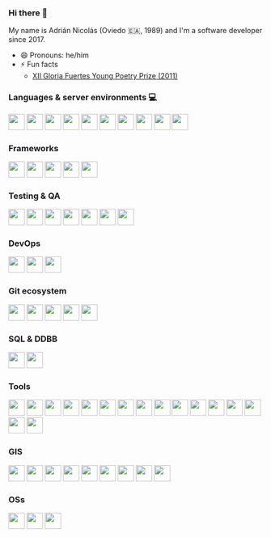 ### Hi there 👋

My name is Adrián Nicolás (Oviedo 🇪🇦, 1989) and I'm a software developer since 2017.

<!--
**adnicolas/adnicolas** is a ✨ _special_ ✨ repository because its `README.md` (this file) appears on your GitHub profile.

Here are some ideas to get you started:

- 🔭 I’m currently working on ...
- 🌱 I’m currently learning ...
- 👯 I’m looking to collaborate on ...
- 🤔 I’m looking for help with ...
- 💬 Ask me about ...
- 📫 How to reach me: ...-->
- 😄 Pronouns: he/him
- ⚡ Fun facts
  - [XII Gloria Fuertes Young Poetry Prize (2011)](https://www.torremozas.com/epages/ea0701.sf/es_ES/?ObjectPath=/Shops/ea0701/Products/GF020)

### Languages & server environments 💻

<div>
  <img height="32" width="32" src="https://cdn.simpleicons.org/javascript/#F7DF1E/eee" />
  <img height="32" width="32" src="https://cdn.simpleicons.org/typescript/#3178C6/eee" />
  <img height="32" width="32" src="https://cdn.simpleicons.org/nodedotjs/#339933/eee" />  
  <img height="32" width="32" src="https://cdn.simpleicons.org/html5/#E34F26/eee" />
  <img height="32" width="32" src="https://cdn.simpleicons.org/css3/#1572B6/eee" />
  <img height="32" width="32" src="https://cdn.simpleicons.org/sass/#CC6699/eee" />
  <img height="32" width="32" src="https://cdn.simpleicons.org/python/#3776AB/eee" />
  <img height="32" width="32" src="https://cdn.simpleicons.org/csharp/#239120/eee" />
  <img height="32" width="32" src="https://cdn.simpleicons.org/json/#FFFFFF/eee" />
  <img height="32" width="32" src="https://cdn.simpleicons.org/markdown/#FFFFFF/eee" />
</div>

### Frameworks

<div>
  <img height="32" width="32" src="https://cdn.simpleicons.org/angular/#DD0031/eee" />
  <img height="32" width="32" src="https://cdn.simpleicons.org/react/#61DAFB/eee" />
  <img height="32" width="32" src="https://cdn.simpleicons.org/express/#000000/eee" />
  <img height="32" width="32" src="https://cdn.simpleicons.org/nestjs/#E0234E/eee" />
  <img height="32" width="32" src="https://cdn.simpleicons.org/dotnet/#512BD4/eee" />
</div>

### Testing & QA

<div>
  <img height="32" width="32" src="https://cdn.simpleicons.org/cypress/#17202C/eee" />
  <img height="32" width="32" src="https://cdn.simpleicons.org/jest/#C21325/eee" />
  <img height="32" width="32" src="https://cdn.simpleicons.org/sonarlint/#CB2029/eee" />
  <img height="32" width="32" src="https://cdn.simpleicons.org/sonarqube/#4E9BCD/eee" />
  <img height="32" width="32" src="https://cdn.simpleicons.org/swagger/#85EA2D/eee" />
  <img height="32" width="32" src="https://cdn.simpleicons.org/eslint/#4B32C3/eee" />
  <img height="32" width="32" src="https://cdn.simpleicons.org/prettier/#F7B93E/eee" />
</div>

### DevOps

<div>
  <img height="32" width="32" src="https://cdn.simpleicons.org/docker/#2496ED/eee" />
  <img height="32" width="32" src="https://cdn.simpleicons.org/githubactions/#2088FF/eee" />
  <img height="32" width="32" src="https://cdn.simpleicons.org/jenkins/#D24939/eee" />
</div>

### Git ecosystem

<div>
  <img height="32" width="32" src="https://cdn.simpleicons.org/git/#F05032/eee" />
  <img height="32" width="32" src="https://cdn.simpleicons.org/github/#181717/eee" />
  <img height="32" width="32" src="https://cdn.simpleicons.org/gitignoredotio/#204ECF/eee" />
  <img height="32" width="32" src="https://cdn.simpleicons.org/gitlab/#FC6D26/eee" />
  <img height="32" width="32" src="https://cdn.simpleicons.org/gitea/#609926/eee" />
</div>

### SQL & DDBB

<div>
  <img height="32" width="32" src="https://cdn.simpleicons.org/postgresql/#4169E1/eee" />
  <img height="32" width="32" src="https://cdn.simpleicons.org/oracle/#F80000/eee" />
</div>

### Tools

<div>
  <img height="32" width="32" src="https://cdn.simpleicons.org/nx/#143055/eee" />
  <img height="32" width="32" src="https://cdn.simpleicons.org/npm/#CB3837/eee" />
  <img height="32" width="32" src="https://cdn.simpleicons.org/redux/#764ABC/eee" />
  <img height="32" width="32" src="https://cdn.simpleicons.org/storybook/#FF4785/eee" />
  <img height="32" width="32" src="https://cdn.simpleicons.org/sublimetext/#FF9800/eee" />
  <img height="32" width="32" src="https://cdn.simpleicons.org/visualstudiocode/#007ACC/eee" />
  <img height="32" width="32" src="https://cdn.simpleicons.org/webpack/#8DD6F9/eee" />
  <img height="32" width="32" src="https://cdn.simpleicons.org/dotenv/#ECD53F/eee" />
  <img height="32" width="32" src="https://cdn.simpleicons.org/handlebarsdotjs/#000000/eee" />
  <img height="32" width="32" src="https://cdn.simpleicons.org/postman/#FF6C37/eee" />
  <img height="32" width="32" src="https://cdn.simpleicons.org/jsonwebtokens/#000000/eee" />
  <img height="32" width="32" src="https://cdn.simpleicons.org/hoppscotch/#31C48D/eee" />
  <img height="32" width="32" src="https://cdn.simpleicons.org/iconfinder/#1A1B1F/eee" />
  <img height="32" width="32" src="https://cdn.simpleicons.org/simpleicons/#111111/eee" />
  <img height="32" width="32" src="https://cdn.simpleicons.org/fontawesome/#528DD7/eee" />
  <img height="32" width="32" src="https://cdn.simpleicons.org/gulp/#CF4647/eee" />
</div>

### GIS

<div>
  <img height="32" width="32" src="https://cdn.simpleicons.org/openlayers/#1F6B75/eee" />
  <img height="32" width="32" src="https://cdn.simpleicons.org/esri/#000000/eee" />
  <img height="32" width="32" src="https://cdn.simpleicons.org/arcgis/#2C7AC3/eee" />
  <img height="32" width="32" src="https://cdn.simpleicons.org/here/#00AFAA/eee" />
  <img height="32" width="32" src="https://cdn.simpleicons.org/carto/#EB1510/eee" />
  <img height="32" width="32" src="https://cdn.simpleicons.org/leaflet/#199900/eee" />
  <img height="32" width="32" src="https://cdn.simpleicons.org/osgeo/#5CAE58/eee" />
  <img height="32" width="32" src="https://cdn.simpleicons.org/cesium/#6CADDF/eee" />
  <img height="32" width="32" src="https://cdn.simpleicons.org/qgis/#589632/eee" />
</div>

### OSs

<div>
  <img height="32" width="32" src="https://cdn.simpleicons.org/linux/#FCC624/eee" />
  <img height="32" width="32" src="https://cdn.simpleicons.org/ubuntu/#E95420/eee" />
  <img height="32" width="32" src="https://cdn.simpleicons.org/windows/#0078D6/eee" />
</div>
